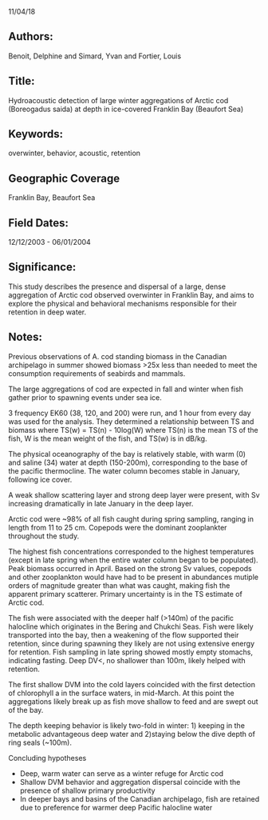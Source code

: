 11/04/18
## Authors:
Benoit, Delphine and Simard, Yvan and Fortier, Louis
## Title:
Hydroacoustic detection of large winter aggregations of Arctic cod (Boreogadus saida) at depth in ice-covered Franklin Bay (Beaufort Sea)
## Keywords:
overwinter, behavior, acoustic, retention
## Geographic Coverage
Franklin Bay, Beaufort Sea
## Field Dates:
12/12/2003 - 06/01/2004
## Significance:
This study describes the presence and dispersal of a large, dense aggregation of Arctic cod observed overwinter in Franklin Bay, and aims to explore the physical and behavioral mechanisms responsible for their retention in deep water.

## Notes:
Previous observations of A. cod standing biomass in the Canadian archipelago in summer showed biomass >25x less than needed to meet the consumption requirements of seabirds and mammals.

The large aggregations of cod are expected in fall and winter when fish gather prior to spawning events under sea ice.  

3 frequency EK60 (38, 120, and 200) were run, and 1 hour from every day was used for the analysis.  They determined a relationship between TS and biomass where TS(w) = TS(n) - 10log(W) where TS(n) is the mean TS of the fish, W is the mean weight of the fish, and TS(w) is in dB/kg.

The physical oceanography of the bay is relatively stable, with warm (0) and saline (34) water at depth (150-200m), corresponding to the base of the pacific thermocline.  The water column becomes stable in January, following ice cover.

A weak shallow scattering layer and strong deep layer were present, with Sv increasing dramatically in late January in the deep layer.

Arctic cod were ~98% of all fish caught during spring sampling, ranging in length from 11 to 25 cm.  Copepods were the dominant zooplankter throughout the study.

The highest fish concentrations corresponded to the highest temperatures (except in late spring when the entire water column began to be populated).  Peak biomass occurred in April.  Based on the strong Sv values, copepods and other zooplankton would have had to be present in abundances mutiple orders of magnitude greater than what was caught, making fish the apparent primary scatterer.
Primary uncertainty is in the TS estimate of Arctic cod.

The fish were associated with the deeper half (>140m) of the pacific halocline which originates in the Bering and Chukchi Seas.  Fish were likely transported into the bay, then a weakening of the flow supported their retention, since during spawning they likely are not using extensive energy for retention.  Fish sampling in late spring showed mostly empty stomachs, indicating fasting.  Deep DV<, no shallower than 100m, likely helped with retention.

The first shallow DVM into the cold layers coincided with the first detection of chlorophyll a in the surface waters, in mid-March.  At this point the aggregations likely break up as fish move shallow to feed and are swept out of the bay.

The depth keeping behavior is likely two-fold in winter: 1) keeping in the metabolic advantageous deep water and 2)staying below the dive depth of ring seals (~100m).



Concluding hypotheses
* Deep, warm water can serve as a winter refuge for Arctic cod
* Shallow DVM behavior and aggregation dispersal coincide with the presence of shallow primary productivity
* In deeper bays and basins of the Canadian archipelago, fish are retained due to preference for warmer deep Pacific halocline water
